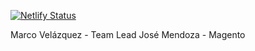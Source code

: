 [![Netlify Status](https://api.netlify.com/api/v1/badges/1ac58b91-c098-4a9d-b6c5-fd4a1420f482/deploy-status)](https://app.netlify.com/sites/phenomenal-dolphin-afc740/deploys)

Marco Velázquez - Team Lead
José Mendoza - Magento
